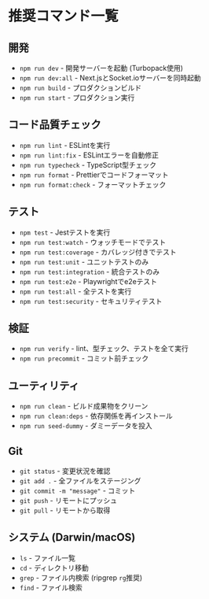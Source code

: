 # 推奨コマンド一覧

## 開発
- `npm run dev` - 開発サーバーを起動 (Turbopack使用)
- `npm run dev:all` - Next.jsとSocket.ioサーバーを同時起動
- `npm run build` - プロダクションビルド
- `npm run start` - プロダクション実行

## コード品質チェック
- `npm run lint` - ESLintを実行
- `npm run lint:fix` - ESLintエラーを自動修正
- `npm run typecheck` - TypeScript型チェック
- `npm run format` - Prettierでコードフォーマット
- `npm run format:check` - フォーマットチェック

## テスト
- `npm test` - Jestテストを実行
- `npm run test:watch` - ウォッチモードでテスト
- `npm run test:coverage` - カバレッジ付きでテスト
- `npm run test:unit` - ユニットテストのみ
- `npm run test:integration` - 統合テストのみ
- `npm run test:e2e` - Playwrightでe2eテスト
- `npm run test:all` - 全テストを実行
- `npm run test:security` - セキュリティテスト

## 検証
- `npm run verify` - lint、型チェック、テストを全て実行
- `npm run precommit` - コミット前チェック

## ユーティリティ
- `npm run clean` - ビルド成果物をクリーン
- `npm run clean:deps` - 依存関係を再インストール
- `npm run seed-dummy` - ダミーデータを投入

## Git
- `git status` - 変更状況を確認
- `git add .` - 全ファイルをステージング
- `git commit -m "message"` - コミット
- `git push` - リモートにプッシュ
- `git pull` - リモートから取得

## システム (Darwin/macOS)
- `ls` - ファイル一覧
- `cd` - ディレクトリ移動
- `grep` - ファイル内検索 (ripgrep `rg`推奨)
- `find` - ファイル検索